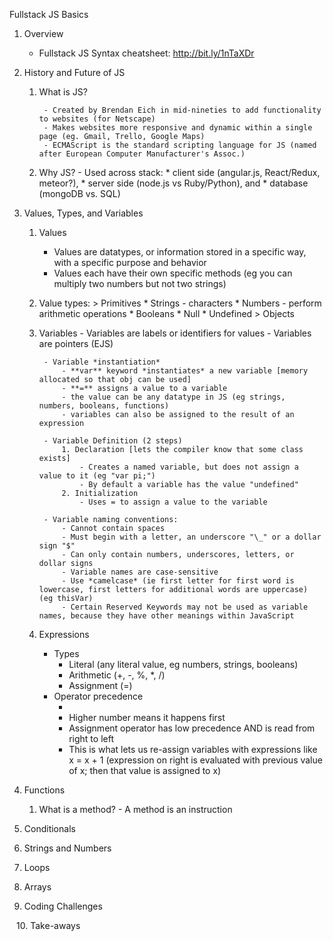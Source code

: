 Fullstack JS Basics


1. Overview

	- Fullstack JS Syntax cheatsheet: http://bit.ly/1nTaXDr


2. History and Future of JS

	1. What is JS?

			- Created by Brendan Eich in mid-nineties to add functionality to websites (for Netscape)
			- Makes websites more responsive and dynamic within a single page (eg. Gmail, Trello, Google Maps)
			- ECMAScript is the standard scripting language for JS (named after European Computer Manufacturer's Assoc.)

	2. Why JS?
			- Used across stack:
				* client side (angular.js, React/Redux, meteor?), 
				* server side (node.js vs Ruby/Python), and 
				* database (mongoDB vs. SQL) 


3. Values, Types, and Variables

	1. Values

		- Values are datatypes, or information stored in a specific way, with a specific purpose and behavior
		- Values each have their own specific methods (eg you can multiply two numbers but not two strings)
	
	2. Value types:
			> Primitives
					* Strings - characters
					* Numbers - perform arithmetic operations
					* Booleans
					* Null
					* Undefined
			> Objects

	3. Variables
			- Variables are labels or identifiers for values
			- Variables are pointers (EJS)

			- Variable *instantiation*
				- **var** keyword *instantiates* a new variable [memory allocated so that obj can be used]
				- **=** assigns a value to a variable
				- the value can be any datatype in JS (eg strings, numbers, booleans, functions)
				- variables can also be assigned to the result of an expression

			- Variable Definition (2 steps)
				1. Declaration [lets the compiler know that some class exists]
					- Creates a named variable, but does not assign a value to it (eg "var pi;")
					- By default a variable has the value "undefined"
				2. Initialization
					- Uses = to assign a value to the variable

			- Variable naming conventions:
				- Cannot contain spaces
				- Must begin with a letter, an underscore "\_" or a dollar sign "$"
				- Can only contain numbers, underscores, letters, or dollar signs
				- Variable names are case-sensitive
				- Use *camelcase* (ie first letter for first word is lowercase, first letters for additional words are uppercase) (eg thisVar)
				- Certain Reserved Keywords may not be used as variable names, because they have other meanings within JavaScript

	4. Expressions

		- Types
			- Literal (any literal value, eg numbers, strings, booleans)
			- Arithmetic (+, -, %, \*, /)
			- Assignment (=)
		- Operator precedence
			- [Documentation]: https://developer.mozilla.org/en-US/docs/Web/JavaScript/Reference/Operators/Operator_Precedence
			- Higher number means it happens first
			- Assignment operator has low precedence AND is read from right to left
			- This is what lets us re-assign variables with expressions like x = x + 1 (expression on right is evaluated with previous value of x; then that value is assigned to x)


4. Functions

	1. What is a method?
			- A method is an instruction
5. Conditionals
6. Strings and Numbers
7. Loops
8. Arrays
9. Coding Challenges

<code> </code>
10. Take-aways